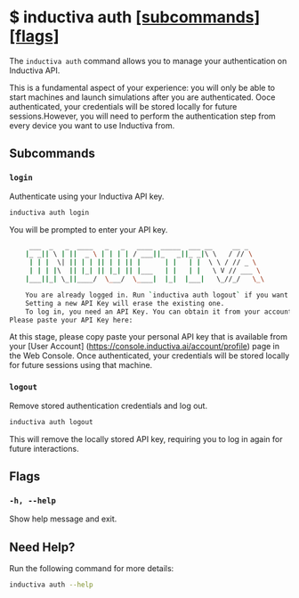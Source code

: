 # $ inductiva **auth [\[subcommands\]](#subcommands) [\[flags\]](#flags)**

The `inductiva auth` command allows you to manage your
authentication on Inductiva API.

This is a fundamental aspect of your experience: you will only be
able to start machines and launch simulations after you are authenticated.
Ooce authenticated, your credentials will be stored locally for future
sessions.However, you will need to perform the authentication step from
every device you want to use Inductiva from.

## Subcommands

### `login`
Authenticate using your Inductiva API key.

```sh
inductiva auth login
```

You will be prompted to enter your API key.

```sh
     ___  _   _  ____   _   _   ____  _____  ___ __     __ _
    |_ _|| \ | ||  _ \ | | | | / ___||_   _||_ _|\ \   / // \
     | | |  \| || | | || | | || |      | |   | |  \ \ / // _ \
     | | | |\  || |_| || |_| || |___   | |   | |   \ V // ___ \
    |___||_| \_||____/  \___/  \____|  |_|  |___|   \_//_/   \_\

    You are already logged in. Run `inductiva auth logout` if you want to log out.
    Setting a new API Key will erase the existing one.
    To log in, you need an API Key. You can obtain it from your account at https://console.inductiva.ai/account.
Please paste your API Key here:
```

At this stage, please copy paste your personal API key that is available
from your [User Account] (https://console.inductiva.ai/account/profile)
page in the Web Console.  Once authenticated, your credentials will be
stored locally for future sessions using that machine.

### `logout`
Remove stored authentication credentials and log out.

```sh
inductiva auth logout
```

This will remove the locally stored API key, requiring you
to log in again for future interactions.

## Flags
### **`-h, --help`**

Show help message and exit.

## Need Help?
Run the following command for more details:

```sh
inductiva auth --help
```
